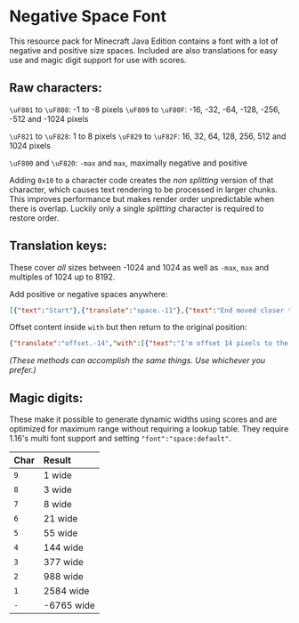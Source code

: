 # Negative Space Font
This resource pack for Minecraft Java Edition contains a font with a lot of negative and positive size spaces. Included are also translations for easy use and magic digit support for use with scores.

## Raw characters:
`\uF801` to `\uF808`: -1 to -8 pixels
`\uF809` to `\uF80F`: -16, -32, -64, -128, -256, -512 and -1024 pixels

`\uF821` to `\uF828`: 1 to 8 pixels
`\uF829` to `\uF82F`: 16, 32, 64, 128, 256, 512 and 1024 pixels

`\uF800` and `\uF820`: `-max` and `max`, maximally negative and positive

Adding `0x10` to a character code creates the *non splitting* version of that character, which causes text rendering to be processed in larger chunks. This improves performance but makes render order unpredictable when there is overlap. Luckily only a single *splitting* character is required to restore order.

## Translation keys:
These cover *all* sizes between -1024 and 1024 as well as `-max`, `max` and multiples of 1024 up to 8192.

Add positive or negative spaces anywhere:
```json
[{"text":"Start"},{"translate":"space.-11"},{"text":"End moved closer to the start by 11 pixels"}]
```

Offset content inside `with` but then return to the original position:
```json
{"translate":"offset.-14","with":[{"text":"I'm offset 14 pixels to the left"}]}
```

*(These methods can accomplish the same things. Use whichever you prefer.)*

## Magic digits:
These make it possible to generate dynamic widths using scores and are optimized for maximum range without requiring a lookup table.
They require 1.16's multi font support and setting `"font":"space:default"`.

| Char | Result     |
|:-----|:-----------|
| `9`  | 1 wide     |
| `8`  | 3 wide     |
| `7`  | 8 wide     |
| `6`  | 21 wide    |
| `5`  | 55 wide    |
| `4`  | 144 wide   |
| `3`  | 377 wide   |
| `2`  | 988 wide   |
| `1`  | 2584 wide  |
| `-`  | -6765 wide |
